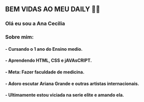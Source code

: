 ## BEM VIDAS AO MEU DAILY 🤍✨
### Olá eu sou a Ana Cecilia
### Sobre mim:
#### - Cursando o 1 ano do Ensino medio.
#### - Aprendendo HTML, CSS e jAVAsCRIPT.
#### - Meta: Fazer faculdade de medicina.
#### - Adoro escutar Ariana Grande e outras artistas internacionais.
#### - Ultimamente estou viciada na serie elite e amando ela.

<!--


